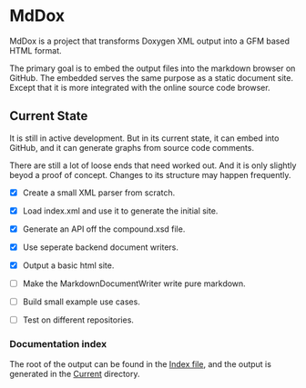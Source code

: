 # MdDox

MdDox is a project that transforms Doxygen XML output into a GFM based 
HTML format. 


The primary goal is to embed the output files into the markdown browser on GitHub. 
The embedded serves the same purpose as a static document site. 
Except that it is more integrated with the online source code browser. 


## Current State

It is still in active development. But in its current state, it can embed into GitHub,
and it can generate graphs from source code comments.

There are still a lot of loose ends that need worked out. And it is only slightly beyod
a proof of concept. Changes to its structure may happen frequently.



- [x] Create a small XML parser from scratch. 
- [x] Load index.xml and use it to generate the initial site. 
- [x] Generate an API off the compound.xsd file.
- [x] Use seperate backend document writers.
- [X] Output a basic html site.
- [ ] Make the MarkdownDocumentWriter write pure markdown.
- [ ] Build small example use cases.
- [ ] Test on different repositories. 


### Documentation index

The root of the output can be found in the [Index file](Current/markdown/index.md#mddox), and the output is generated in the [Current](Current/) directory.